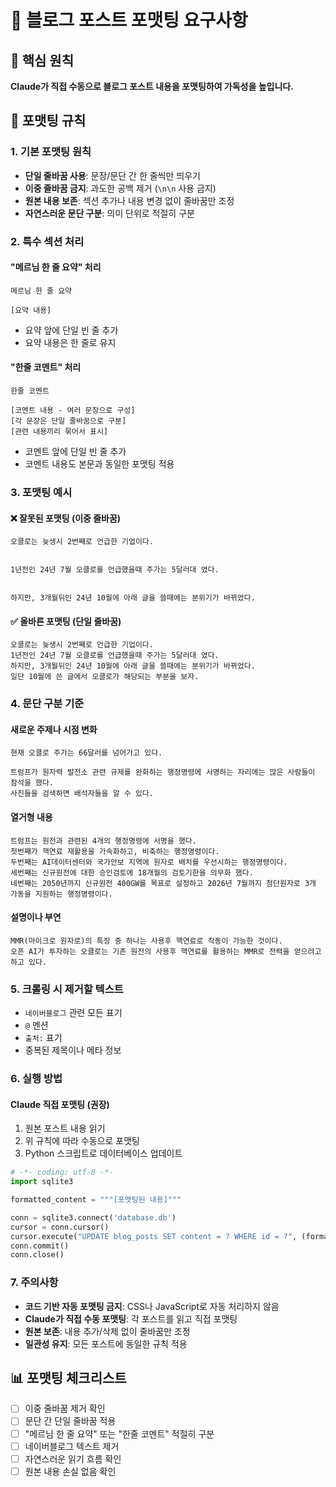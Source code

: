 # 📝 블로그 포스트 포맷팅 요구사항

## 📌 핵심 원칙
**Claude가 직접 수동으로 블로그 포스트 내용을 포맷팅하여 가독성을 높입니다.**

## 🎯 포맷팅 규칙

### 1. 기본 포맷팅 원칙
- **단일 줄바꿈 사용**: 문장/문단 간 한 줄씩만 띄우기
- **이중 줄바꿈 금지**: 과도한 공백 제거 (`\n\n` 사용 금지)
- **원본 내용 보존**: 섹션 추가나 내용 변경 없이 줄바꿈만 조정
- **자연스러운 문단 구분**: 의미 단위로 적절히 구분

### 2. 특수 섹션 처리

#### "메르님 한 줄 요약" 처리
```
메르님 한 줄 요약

[요약 내용]
```
- 요약 앞에 단일 빈 줄 추가
- 요약 내용은 한 줄로 유지

#### "한줄 코멘트" 처리
```
한줄 코멘트

[코멘트 내용 - 여러 문장으로 구성]
[각 문장은 단일 줄바꿈으로 구분]
[관련 내용끼리 묶어서 표시]
```
- 코멘트 앞에 단일 빈 줄 추가
- 코멘트 내용도 본문과 동일한 포맷팅 적용

### 3. 포맷팅 예시

#### ❌ 잘못된 포맷팅 (이중 줄바꿈)
```
오클로는 늦생시 2번째로 언급한 기업이다.


1년전인 24년 7월 오클로를 언급했을때 주가는 5달러대 였다.


하지만, 3개월뒤인 24년 10월에 아래 글을 쓸때에는 분위기가 바뀌었다.
```

#### ✅ 올바른 포맷팅 (단일 줄바꿈)
```
오클로는 늦생시 2번째로 언급한 기업이다.
1년전인 24년 7월 오클로를 언급했을때 주가는 5달러대 였다.
하지만, 3개월뒤인 24년 10월에 아래 글을 쓸때에는 분위기가 바뀌었다.
일단 10월에 쓴 글에서 오클로가 해당되는 부분을 보자.
```

### 4. 문단 구분 기준

#### 새로운 주제나 시점 변화
```
현재 오클로 주가는 66달러를 넘어가고 있다.

트럼프가 원자력 발전소 관련 규제를 완화하는 행정명령에 서명하는 자리에는 많은 사람들이 참석을 했다.
사진들을 검색하면 배석자들을 알 수 있다.
```

#### 열거형 내용
```
트럼프는 원전과 관련된 4개의 행정명령에 서명을 했다.
첫번째가 핵연료 재활용을 가속화하고, 비축하는 행정명령이다.
두번째는 AI데이터센터와 국가안보 지역에 원자로 배치를 우선시하는 행정명령이다.
세번째는 신규원전에 대한 승인검토에 18개월의 검토기한을 의무화 했다.
네번째는 2050년까지 신규원전 400GW를 목표로 설정하고 2026년 7월까지 첨단원자로 3개 가동을 지원하는 행정명령이다.
```

#### 설명이나 부연
```
MMR(마이크로 원자로)의 특징 중 하나는 사용후 핵연료로 작동이 가능한 것이다.
오픈 AI가 투자하는 오클로는 기존 원전의 사용후 핵연료를 활용하는 MMR로 전력을 얻으려고 하고 있다.
```

### 5. 크롤링 시 제거할 텍스트
- `네이버블로그` 관련 모든 표기
- `@` 멘션
- `출처:` 표기
- 중복된 제목이나 메타 정보

### 6. 실행 방법

#### Claude 직접 포맷팅 (권장)
1. 원본 포스트 내용 읽기
2. 위 규칙에 따라 수동으로 포맷팅
3. Python 스크립트로 데이터베이스 업데이트

```python
# -*- coding: utf-8 -*-
import sqlite3

formatted_content = """[포맷팅된 내용]"""

conn = sqlite3.connect('database.db')
cursor = conn.cursor()
cursor.execute("UPDATE blog_posts SET content = ? WHERE id = ?", (formatted_content, post_id))
conn.commit()
conn.close()
```

### 7. 주의사항
- **코드 기반 자동 포맷팅 금지**: CSS나 JavaScript로 자동 처리하지 않음
- **Claude가 직접 수동 포맷팅**: 각 포스트를 읽고 직접 포맷팅
- **원본 보존**: 내용 추가/삭제 없이 줄바꿈만 조정
- **일관성 유지**: 모든 포스트에 동일한 규칙 적용

## 📊 포맷팅 체크리스트
- [ ] 이중 줄바꿈 제거 확인
- [ ] 문단 간 단일 줄바꿈 적용
- [ ] "메르님 한 줄 요약" 또는 "한줄 코멘트" 적절히 구분
- [ ] 네이버블로그 텍스트 제거
- [ ] 자연스러운 읽기 흐름 확인
- [ ] 원본 내용 손실 없음 확인